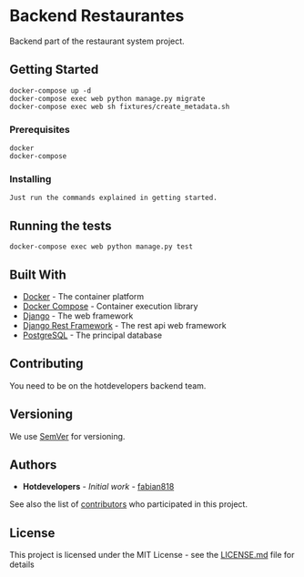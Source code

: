 # Backend Restaurantes

Backend part of the restaurant system project.

## Getting Started

```
docker-compose up -d
docker-compose exec web python manage.py migrate
docker-compose exec web sh fixtures/create_metadata.sh
```

### Prerequisites

```
docker
docker-compose
```

### Installing

```
Just run the commands explained in getting started.
```


## Running the tests

```
docker-compose exec web python manage.py test
```

## Built With

* [Docker](https://www.docker.com/) - The container platform
* [Docker Compose](https://docs.docker.com/compose/) - Container execution library
* [Django](https://www.djangoproject.com/) - The web framework
* [Django Rest Framework](https://www.django-rest-framework.org/) - The rest api web framework
* [PostgreSQL](https://www.postgresql.org/) - The principal database

## Contributing

You need to be on the hotdevelopers backend team.

## Versioning

We use [SemVer](http://semver.org/) for versioning.

## Authors

* **Hotdevelopers** - *Initial work* - [fabian818](https://github.com/fabian818)

See also the list of [contributors](https://github.com/fabian818/backendrestaurantes/contributors) who participated in this project.

## License

This project is licensed under the MIT License - see the [LICENSE.md](LICENSE.md) file for details
